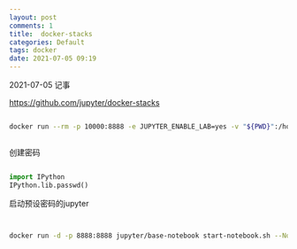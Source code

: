```yaml
---
layout: post
comments: 1
title:  docker-stacks
categories: Default
tags: docker
date: 2021-07-05 09:19
---
```


 2021-07-05 记事




https://github.com/jupyter/docker-stacks

```bash

docker run --rm -p 10000:8888 -e JUPYTER_ENABLE_LAB=yes -v "${PWD}":/home/jovyan/work jupyter/datascience-notebook:33add21fab64



```


创建密码

```python

import IPython
IPython.lib.passwd()

```


启动预设密码的jupyter

```bash


docker run -d -p 8888:8888 jupyter/base-notebook start-notebook.sh --NotebookApp.password='sha1:74ba40f8a388:c913541b7ee99d15d5ed31d4226bf7838f83a50e'

```
